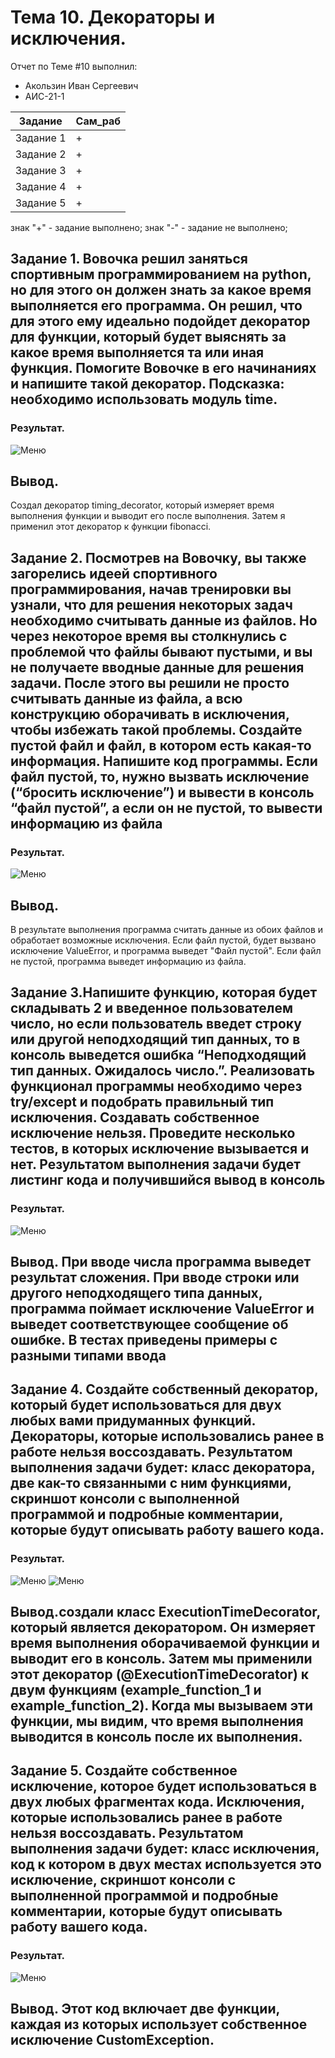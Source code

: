 # Тема 10. Декораторы и исключения.
Отчет по Теме #10 выполнил:
- Акользин Иван Сергеевич
- АИС-21-1

| Задание | Сам_раб | 
| ------ | ------ | 
| Задание 1 | + |
| Задание 2 | + |
| Задание 3 | + |
| Задание 4 | + |
| Задание 5 | + |

знак "+" - задание выполнено; знак "-" - задание не выполнено;

## Задание 1. Вовочка решил заняться спортивным программированием на python, но для этого он должен знать за какое время выполняется его программа. Он решил, что для этого ему идеально подойдет декоратор для функции, который будет выяснять за какое время выполняется та или иная функция. Помогите Вовочке в его начинаниях и напишите такой декоратор. Подсказка: необходимо использовать модуль time.

### Результат.
![Меню](https://github.com/t1rs/bababoi/blob/Тема_10/pic/1.png)

## Вывод. 
Создал декоратор timing_decorator, который измеряет время выполнения функции и выводит его после выполнения. Затем я применил этот декоратор к функции fibonacci.


## Задание 2. Посмотрев на Вовочку, вы также загорелись идеей спортивного программирования, начав тренировки вы узнали, что для решения некоторых задач необходимо считывать данные из файлов. Но через некоторое время вы столкнулись с проблемой что файлы бывают пустыми, и вы не получаете вводные данные для решения задачи. После этого вы решили не просто считывать данные из файла, а всю конструкцию оборачивать в исключения, чтобы избежать такой проблемы. Создайте пустой файл и файл, в котором есть какая-то информация. Напишите код программы. Если файл пустой, то, нужно вызвать исключение (“бросить исключение”) и вывести в консоль “файл пустой”, а если он не пустой, то вывести информацию из файла

### Результат.
![Меню](https://github.com/t1rs/bababoi/blob/Тема_10/pic/2.png)

## Вывод. 
В результате выполнения программа считать данные из обоих файлов и обработает возможные исключения. Если файл пустой, будет вызвано исключение ValueError, и программа выведет "Файл пустой". Если файл не пустой, программа выведет информацию из файла.


## Задание 3.Напишите функцию, которая будет складывать 2 и введенное пользователем число, но если пользователь введет строку или другой неподходящий тип данных, то в консоль выведется ошибка “Неподходящий тип данных. Ожидалось число.”. Реализовать функционал программы необходимо через try/except и подобрать правильный тип исключения. Создавать собственное исключение нельзя. Проведите несколько тестов, в которых исключение вызывается и нет. Результатом выполнения задачи будет листинг кода и получившийся вывод в консоль 

### Результат.
![Меню](https://github.com/t1rs/bababoi/blob/Тема_10/pic/3.png)

## Вывод. При вводе числа программа выведет результат сложения. При вводе строки или другого неподходящего типа данных, программа поймает исключение ValueError и выведет соответствующее сообщение об ошибке. В тестах приведены примеры с разными типами ввода


## Задание 4. Создайте собственный декоратор, который будет использоваться для двух любых вами придуманных функций. Декораторы, которые использовались ранее в работе нельзя воссоздавать. Результатом выполнения задачи будет: класс декоратора, две как-то связанными с ним функциями, скриншот консоли с выполненной программой и подробные комментарии, которые будут описывать работу вашего кода.

### Результат.
![Меню](https://github.com/t1rs/bababoi/blob/Тема_10/pic/4.1.png)
![Меню](https://github.com/t1rs/bababoi/blob/Тема_10/pic/4.2.png)

## Вывод.создали класс ExecutionTimeDecorator, который является декоратором. Он измеряет время выполнения оборачиваемой функции и выводит его в консоль. Затем мы применили этот декоратор (@ExecutionTimeDecorator) к двум функциям (example_function_1 и example_function_2). Когда мы вызываем эти функции, мы видим, что время выполнения выводится в консоль после их выполнения.



## Задание 5. Создайте собственное исключение, которое будет использоваться в двух любых фрагментах кода. Исключения, которые использовались ранее в работе нельзя воссоздавать. Результатом выполнения задачи будет: класс исключения, код к котором в двух местах используется это исключение, скриншот консоли с выполненной программой и подробные комментарии, которые будут описывать работу вашего кода.

### Результат.
![Меню](https://github.com/t1rs/bababoi/blob/Тема_10/pic/5.png)

## Вывод. Этот код включает две функции, каждая из которых использует собственное исключение CustomException.

